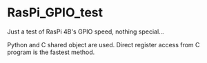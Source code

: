 # RasPi_GPIO_test
Just a test of RasPi 4B's GPIO speed, nothing special...

Python and C shared object are used. Direct register access from C program is the fastest method.
